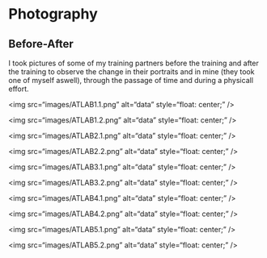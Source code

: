 # Photography

## Before-After
I took pictures of some of my training partners before the training and after the training to observe the change in their portraits and in mine (they took one of myself aswell), through the passage of time and during a physicall effort.

<img src=“images/ATLAB1.1.png”
     alt=“data”
     style=“float: center;” />

<img src=“images/ATLAB1.2.png”
     alt=“data”
     style=“float: center;” />
     
<img src=“images/ATLAB2.1.png”
     alt=“data”
     style=“float: center;” />

<img src=“images/ATLAB2.2.png”
     alt=“data”
     style=“float: center;” />

<img src=“images/ATLAB3.1.png”
     alt=“data”
     style=“float: center;” />

<img src=“images/ATLAB3.2.png”
     alt=“data”
     style=“float: center;” />

<img src=“images/ATLAB4.1.png”
     alt=“data”
     style=“float: center;” />

<img src=“images/ATLAB4.2.png”
     alt=“data”
     style=“float: center;” />

<img src=“images/ATLAB5.1.png”
     alt=“data”
     style=“float: center;” />

<img src=“images/ATLAB5.2.png”
     alt=“data”
     style=“float: center;” />